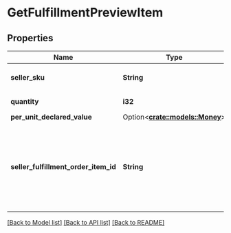 # GetFulfillmentPreviewItem

## Properties

Name | Type | Description | Notes
------------ | ------------- | ------------- | -------------
**seller_sku** | **String** | The seller SKU of the item. | 
**quantity** | **i32** | The item quantity. | 
**per_unit_declared_value** | Option<[**crate::models::Money**](Money.md)> |  | [optional]
**seller_fulfillment_order_item_id** | **String** | A fulfillment order item identifier that the seller creates to track items in the fulfillment preview. | 

[[Back to Model list]](../README.md#documentation-for-models) [[Back to API list]](../README.md#documentation-for-api-endpoints) [[Back to README]](../README.md)


